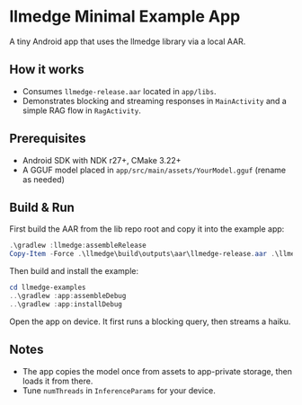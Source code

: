 # llmedge Minimal Example App

A tiny Android app that uses the llmedge library via a local AAR.

## How it works
- Consumes `llmedge-release.aar` located in `app/libs`.
- Demonstrates blocking and streaming responses in `MainActivity` and a simple RAG flow in `RagActivity`.

## Prerequisites
- Android SDK with NDK r27+, CMake 3.22+
- A GGUF model placed in `app/src/main/assets/YourModel.gguf` (rename as needed)

## Build & Run

First build the AAR from the lib repo root and copy it into the example app:

```powershell
.\gradlew :llmedge:assembleRelease
Copy-Item -Force .\llmedge\build\outputs\aar\llmedge-release.aar .\llmedge-examples\app\libs\llmedge-release.aar
```

Then build and install the example:

```powershell
cd llmedge-examples
..\gradlew :app:assembleDebug
..\gradlew :app:installDebug
```

Open the app on device. It first runs a blocking query, then streams a haiku.

## Notes
- The app copies the model once from assets to app-private storage, then loads it from there.
- Tune `numThreads` in `InferenceParams` for your device.
